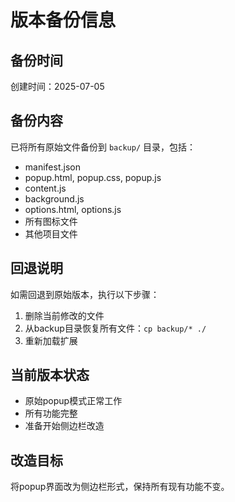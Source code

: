 # 版本备份信息

## 备份时间
创建时间：2025-07-05

## 备份内容
已将所有原始文件备份到 `backup/` 目录，包括：
- manifest.json
- popup.html, popup.css, popup.js
- content.js
- background.js
- options.html, options.js
- 所有图标文件
- 其他项目文件

## 回退说明
如需回退到原始版本，执行以下步骤：
1. 删除当前修改的文件
2. 从backup目录恢复所有文件：`cp backup/* ./`
3. 重新加载扩展

## 当前版本状态
- 原始popup模式正常工作
- 所有功能完整
- 准备开始侧边栏改造

## 改造目标
将popup界面改为侧边栏形式，保持所有现有功能不变。
